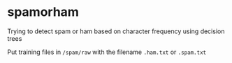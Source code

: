 # spamorham
Trying to detect spam or ham based on character frequency using decision trees

Put training files in `/spam/raw` with the filename `.ham.txt` or `.spam.txt`
